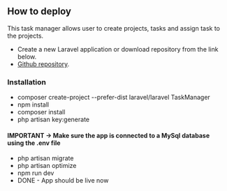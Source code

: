 
## How to deploy
This task manager allows user to create projects, tasks and assign task to the projects.
  
- Create a new Laravel application or download repository from the link below. 
- [Github repository](https://github.com/estebangallego/task-manager).

### Installation
- composer create-project --prefer-dist laravel/laravel TaskManager
- npm install
- composer install
- php artisan key:generate
#### IMPORTANT -> Make sure the app is connected to a MySql database using the .env file
- php artisan migrate
- php artisan optimize 
- npm run dev
- DONE - App should be live now
